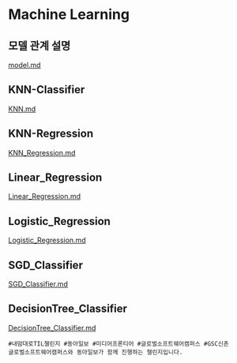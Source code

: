 # Machine Learning

## 모델 관계 설명
[model.md](/Users/chojungseok/Desktop/code/DAMF2/ML/model_describe/model.md)

## KNN-Classifier
[KNN.md](/model_describe/KNN.md)

## KNN-Regression
[KNN_Regression.md](/model_describe/KNN_Regression.md)

## Linear_Regression
[Linear_Regression.md](/model_describe/Linear_Regression.md)

## Logistic_Regression
[Logistic_Regression.md](/model_describe/Logistic_Regression.md)

## SGD_Classifier
[SGD_Classifier.md](/model_describe/SGD_Classifier.md)

## DecisionTree_Classifier
[DecisionTree_Classifier.md](/model_describe/DecisionTree_Classifier.md)

```
#내맘대로TIL챌린지 #동아일보 #미디어프론티어 #글로벌소프트웨어캠퍼스 #GSC신촌
글로벌소프트웨어캠퍼스와 동아일보가 함께 진행하는 챌린지입니다.
```